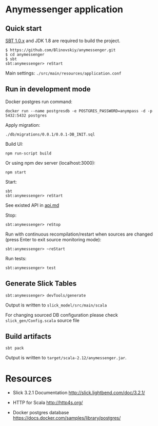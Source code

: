 Anymessenger application
============================


## Quick start

[SBT 1.0.x](http://www.scala-sbt.org/download.html) and JDK 1.8 are required to build the project.

```
$ https://github.com/Blinovskiy/anymessenger.git
$ cd anymessenger
$ sbt
sbt:anymessenger> reStart
```

Main settings:
```./src/main/resources/application.conf```


## Run in development mode

Docker postgres run command:

```
docker run --name postgresdb -e POSTGRES_PASSWORD=anympass -d -p 5432:5432 postgres
``` 

Apply migration:

```
./db/migrations/0.0.1/0.0.1-DB_INIT.sql
```

Build UI:
```
npm run-script build
```

Or using npm dev server (localhost:3000):
```
npm start
```

Start:

```
sbt
sbt:anymessenger> reStart
```
See existed API in [api.md](./!docs/api.md)

Stop:

```
sbt:anymessenger> reStop
```

Run with continuous recompilation/restart when sources are changed (press Enter to exit source monitoring mode):

```
sbt:anymessenger> ~reStart
```

Run tests:

```
sbt:anymessenger> test
```


## Generate Slick Tables

```
sbt:anymessenger> devTools/generate
```
Output is written to `slick_model/src/main/scala`

For changing sourced DB configuration please check `slick_gen/Config.scala` source file


## Build artifacts

```
sbt pack
```

Output is written to `target/scala-2.12/anymessenger.jar`.


Resources
=========

- Slick 3.2.1 Documentation
  <http://slick.lightbend.com/doc/3.2.1/>

- HTTP for Scala
  <http://http4s.org/>

- Docker postgres database
  <https://docs.docker.com/samples/library/postgres/>